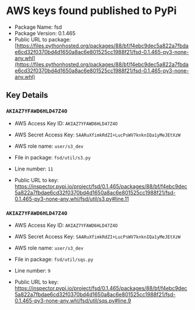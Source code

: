 # AWS keys found published to PyPi

* Package Name: fsd
* Package Version: 0.1.465
* Public URL to package: [https://files.pythonhosted.org/packages/88/bf/f4ebc9dec5a822a7fbdae6cd32f0370bd4d1650a8ac6e801525cc1988f21/fsd-0.1.465-py3-none-any.whl](https://files.pythonhosted.org/packages/88/bf/f4ebc9dec5a822a7fbdae6cd32f0370bd4d1650a8ac6e801525cc1988f21/fsd-0.1.465-py3-none-any.whl)

## Key Details

### `AKIAZ7YFAWD6HLD47Z4O`

* AWS Access Key ID: `AKIAZ7YFAWD6HLD47Z4O`
* AWS Secret Access Key: `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` 
* AWS role name: `user/s3_dev`
* File in package: `fsd/util/s3.py`
* Line number: `11`

* Public URL to key: https://inspector.pypi.io/project/fsd/0.1.465/packages/88/bf/f4ebc9dec5a822a7fbdae6cd32f0370bd4d1650a8ac6e801525cc1988f21/fsd-0.1.465-py3-none-any.whl/fsd/util/s3.py#line.11



### `AKIAZ7YFAWD6HLD47Z4O`

* AWS Access Key ID: `AKIAZ7YFAWD6HLD47Z4O`
* AWS Secret Access Key: `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` 
* AWS role name: `user/s3_dev`
* File in package: `fsd/util/sqs.py`
* Line number: `9`

* Public URL to key: https://inspector.pypi.io/project/fsd/0.1.465/packages/88/bf/f4ebc9dec5a822a7fbdae6cd32f0370bd4d1650a8ac6e801525cc1988f21/fsd-0.1.465-py3-none-any.whl/fsd/util/sqs.py#line.9


